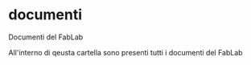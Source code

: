 # documenti
Documenti del FabLab 

All'interno di qeusta cartella sono presenti tutti i documenti del FabLab
